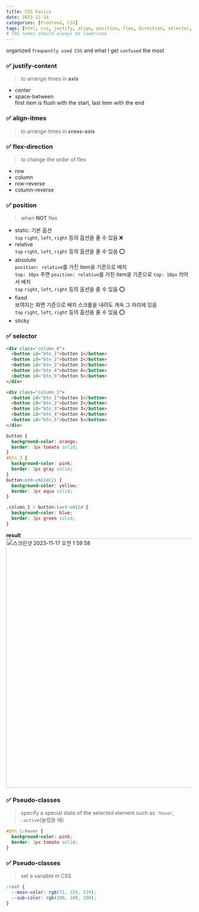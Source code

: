 ```yaml
---
title: CSS basics
date: 2023-11-14
categories: [Frontend, CSS]
tags: [html, css, justify, align, position, flex, direction, selector, pseudo]
# TAG names should always be lowercase
---
```


organized `frequently used CSS` and what I get `confused` the most

### ✅ justify-content

> to arrange itmes in **axis**

- center
- space-between  
  first item is flush with the start, last item with the end

### ✅ align-itmes

> to arrange itmes in **cross-axis**

### ✅ flex-direction

> to change the order of flex

- row
- column
- row-reverse
- column-reverse

### ✅ position

> when **NOT** flex

- static: 기본 옵션  
  `top` `right`, `left`, `right` 등의 옵션을 줄 수 있음 ❌
- relative  
  `top` `right`, `left`, `right` 등의 옵션을 줄 수 있음 ⭕️
- absolute  
  `position: relative`를 가진 item을 기준으로 배치  
  `top: 10px` 주면 `position: relative`를 가진 item을 기준으로 `top: 10px` 띄어서 배치  
  `top` `right`, `left`, `right` 등의 옵션을 줄 수 있음 ⭕️
- fixed  
  보여지는 화면 기준으로 배치
  스크롤을 내려도 게속 그 자리에 있음  
  `top` `right`, `left`, `right` 등의 옵션을 줄 수 있음 ⭕️
- sticky

### ✅ selector

```html
<div class="column_0">
  <button id="btn_1">button 1</button>
  <button id="btn_2">button 2</button>
  <button id="btn_3">button 3</button>
  <button id="btn_4">button 4</button>
  <button id="btn_5">button 5</button>
</div>

<div class="column_1">
  <button id="btn_1">button 1</button>
  <button id="btn_2">button 2</button>
  <button id="btn_3">button 3</button>
  <button id="btn_4">button 4</button>
  <button id="btn_5">button 5</button>
</div>
```

```css
button {
  background-color: orange;
  border: 3px tomato solid;
}
#btn_3 {
  background-color: pink;
  border: 3px gray solid;
}
button:nth-child(2) {
  background-color: yellow;
  border: 3px aqua solid;
}

.column_1 > button:last-child {
  background-color: blue;
  border: 3px green solid;
}
```

**result**
<img width="673" alt="스크린샷 2023-11-17 오전 1 59 58" src="https://github.com/soheeparklee/sc_FrontBackTryout/assets/97790983/1c48f2e4-1973-4e09-880b-56d031998925">

### ✅ Pseudo-classes

> specify a special state of the selected element such as `:hover`, `:active`(눌렸을 때)

```css
#btn_1:hover {
  background-color: pink;
  border: 3px tomato solid;
}
```

### ✅ Pseudo-classes

> set a variable in CSS

```css
:root {
  --main-color: rgb(71, 159, 119);
  --sub-color: rgb(100, 100, 100);
}
```

